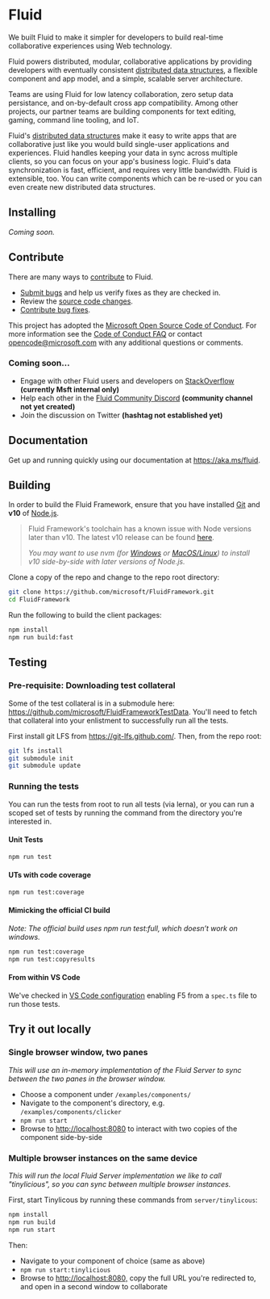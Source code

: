 # Fluid

We built Fluid to make it simpler for developers to build real-time collaborative experiences using Web technology.

Fluid powers distributed, modular, collaborative applications by providing developers with eventually consistent [distributed
data structures](./docs/guide/dds.md), a flexible component and app model, and a simple, scalable server architecture.

Teams are using Fluid for low latency collaboration, zero setup data persistance, and on-by-default cross app
compatibility. Among other projects, our partner teams are building components for text editing, gaming, command line
tooling, and IoT.

Fluid's [distributed data structures](./guide/dds.md) make it easy to write apps that are collaborative just like you
would build single-user applications and experiences. Fluid handles keeping your data in sync across multiple clients,
so you can focus on your app's business logic. Fluid's data synchronization is fast, efficient, and requires very little
bandwidth. Fluid is extensible, too. You can write components which can be re-used or you can even create new
distributed data structures.

## Installing

_Coming soon._

## Contribute

There are many ways to [contribute](https://github.com/microsoft/FluidFramework/blob/master/CONTRIBUTING.md) to Fluid.

* [Submit bugs](https://github.com/microsoft/FluidFramework/issues) and help us verify fixes as they are checked in.
* Review the [source code changes](https://github.com/microsoft/FluidFramework/pulls).
* [Contribute bug fixes](https://github.com/microsoft/FluidFramework/blob/master/CONTRIBUTING.md).

This project has adopted the [Microsoft Open Source Code of Conduct](https://opensource.microsoft.com/codeofconduct/). For more information see
the [Code of Conduct FAQ](https://opensource.microsoft.com/codeofconduct/faq/) or contact [opencode@microsoft.com](mailto:opencode@microsoft.com)
with any additional questions or comments.

### Coming soon...

* Engage with other Fluid users and developers on [StackOverflow](https://stackoverflow.microsoft.com/questions/tagged/fluid) **(currently Msft internal only)**
* Help each other in the [Fluid Community Discord]() **(community channel not yet created)**
* Join the discussion on Twitter **(hashtag not established yet)**

## Documentation

Get up and running quickly using our documentation at <https://aka.ms/fluid>.

## Building

In order to build the Fluid Framework, ensure that you have installed [Git](https://git-scm.com/downloads) and **v10** of [Node.js](https://nodejs.org/).

> Fluid Framework's toolchain has a known issue with Node versions later than v10.  The latest v10 release can be found [here](https://nodejs.org/dist/latest-v10.x/).
>
> _You may want to use nvm (for [Windows](https://github.com/coreybutler/nvm-windows) or [MacOS/Linux](https://github.com/nvm-sh/nvm)) to install v10 side-by-side with later versions of Node.js._

Clone a copy of the repo and change to the repo root directory:

```bash
git clone https://github.com/microsoft/FluidFramework.git
cd FluidFramework
```

Run the following to build the client packages:

```bash
npm install
npm run build:fast
```

## Testing

### Pre-requisite: Downloading test collateral

Some of the test collateral is in a submodule here: <https://github.com/microsoft/FluidFrameworkTestData>.  You'll need to fetch that collateral into your enlistment to successfully run all the tests.

First install git LFS from <https://git-lfs.github.com/>. Then, from the repo root:

```bash
git lfs install
git submodule init
git submodule update
```

### Running the tests

You can run the tests from root to run all tests (via lerna), or you can run a scoped set of tests by running the command from the directory you're interested in.

#### Unit Tests

```bash
npm run test
```

#### UTs with code coverage

```bash
npm run test:coverage
```

#### Mimicking the official CI build

_Note: The official build uses npm run test:full, which doesn’t work on windows._

```bash
npm run test:coverage
npm run test:copyresults
```

#### From within VS Code

We've checked in [VS Code configuration](https://github.com/microsoft/FluidFramework/blob/master/.vscode/launch.json) enabling F5 from a `spec.ts` file to run those tests.

## Try it out locally

### Single browser window, two panes

_This will use an in-memory implementation of the Fluid Server to sync between the two panes in the browser window._

* Choose a component under `/examples/components/`
* Navigate to the component's directory, e.g. `/examples/components/clicker`
* `npm run start`
* Browse to <http://localhost:8080> to interact with two copies of the component side-by-side

### Multiple browser instances on the same device

_This will run the local Fluid Server implementation we like to call "tinylicious", so you can sync between multiple browser instances._

First, start Tinylicous by running these commands from `server/tinylicous`:

```bash
npm install
npm run build
npm run start
```

Then:

* Navigate to your component of choice (same as above)
* `npm run start:tinylicious`
* Browse to <http://localhost:8080,> copy the full URL you're redirected to, and open in a second window to collaborate
